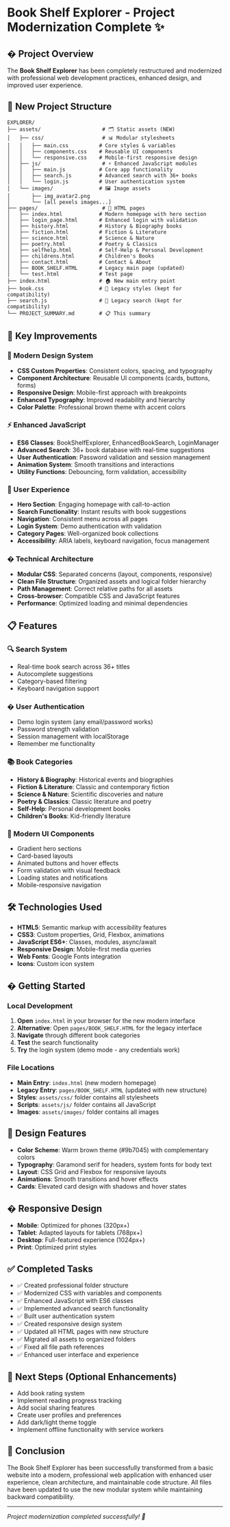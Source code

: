 # Book Shelf Explorer - Project Modernization Complete ✨

## � Project Overview
The **Book Shelf Explorer** has been completely restructured and modernized with professional web development practices, enhanced design, and improved user experience.

## 📁 New Project Structure
```
EXPLORER/
├── assets/                    # 🗂️ Static assets (NEW)
│   ├── css/                   # 📊 Modular stylesheets
│   │   ├── main.css          # Core styles & variables
│   │   ├── components.css    # Reusable UI components  
│   │   └── responsive.css    # Mobile-first responsive design
│   ├── js/                    # ⚡ Enhanced JavaScript modules
│   │   ├── main.js           # Core app functionality
│   │   ├── search.js         # Advanced search with 36+ books
│   │   └── login.js          # User authentication system
│   └── images/               # 🖼️ Image assets
│       ├── img_avatar2.png
│       └── [all pexels images...]
├── pages/                     # 📄 HTML pages
│   ├── index.html            # Modern homepage with hero section
│   ├── login_page.html       # Enhanced login with validation
│   ├── history.html          # History & Biography books
│   ├── fiction.html          # Fiction & Literature
│   ├── science.html          # Science & Nature
│   ├── poetry.html           # Poetry & Classics
│   ├── selfhelp.html         # Self-Help & Personal Development
│   ├── childrens.html        # Children's Books
│   ├── contact.html          # Contact & About
│   ├── BOOK_SHELF.HTML       # Legacy main page (updated)
│   └── test.html             # Test page
├── index.html                # 🏠 New main entry point
├── book.css                  # 📜 Legacy styles (kept for compatibility)
├── search.js                 # 📜 Legacy search (kept for compatibility)
└── PROJECT_SUMMARY.md        # 📋 This summary
```

## 🚀 Key Improvements

### 🎨 Modern Design System
- **CSS Custom Properties**: Consistent colors, spacing, and typography
- **Component Architecture**: Reusable UI components (cards, buttons, forms)
- **Responsive Design**: Mobile-first approach with breakpoints
- **Enhanced Typography**: Improved readability and hierarchy
- **Color Palette**: Professional brown theme with accent colors

### ⚡ Enhanced JavaScript
- **ES6 Classes**: BookShelfExplorer, EnhancedBookSearch, LoginManager
- **Advanced Search**: 36+ book database with real-time suggestions
- **User Authentication**: Password validation and session management
- **Animation System**: Smooth transitions and interactions
- **Utility Functions**: Debouncing, form validation, accessibility

### 📱 User Experience
- **Hero Section**: Engaging homepage with call-to-action
- **Search Functionality**: Instant results with book suggestions
- **Navigation**: Consistent menu across all pages
- **Login System**: Demo authentication with validation
- **Category Pages**: Well-organized book collections
- **Accessibility**: ARIA labels, keyboard navigation, focus management

### �️ Technical Architecture
- **Modular CSS**: Separated concerns (layout, components, responsive)
- **Clean File Structure**: Organized assets and logical folder hierarchy
- **Path Management**: Correct relative paths for all assets
- **Cross-browser**: Compatible CSS and JavaScript features
- **Performance**: Optimized loading and minimal dependencies

## 📋 Features

### 🔍 Search System
- Real-time book search across 36+ titles
- Autocomplete suggestions
- Category-based filtering
- Keyboard navigation support

### � User Authentication
- Demo login system (any email/password works)
- Password strength validation
- Session management with localStorage
- Remember me functionality

### 📚 Book Categories
- **History & Biography**: Historical events and biographies
- **Fiction & Literature**: Classic and contemporary fiction
- **Science & Nature**: Scientific discoveries and nature
- **Poetry & Classics**: Classic literature and poetry
- **Self-Help**: Personal development books
- **Children's Books**: Kid-friendly literature

### 🎯 Modern UI Components
- Gradient hero sections
- Card-based layouts
- Animated buttons and hover effects
- Form validation with visual feedback
- Loading states and notifications
- Mobile-responsive navigation

## 🛠️ Technologies Used
- **HTML5**: Semantic markup with accessibility features
- **CSS3**: Custom properties, Grid, Flexbox, animations
- **JavaScript ES6+**: Classes, modules, async/await
- **Responsive Design**: Mobile-first media queries
- **Web Fonts**: Google Fonts integration
- **Icons**: Custom icon system

## � Getting Started

### Local Development
1. **Open** `index.html` in your browser for the new modern interface
2. **Alternative**: Open `pages/BOOK_SHELF.HTML` for the legacy interface
3. **Navigate** through different book categories
4. **Test** the search functionality
5. **Try** the login system (demo mode - any credentials work)

### File Locations
- **Main Entry**: `index.html` (new modern homepage)
- **Legacy Entry**: `pages/BOOK_SHELF.HTML` (updated with new structure)
- **Styles**: `assets/css/` folder contains all stylesheets
- **Scripts**: `assets/js/` folder contains all JavaScript
- **Images**: `assets/images/` folder contains all images

## 🎨 Design Features
- **Color Scheme**: Warm brown theme (#9b7045) with complementary colors
- **Typography**: Garamond serif for headers, system fonts for body text
- **Layout**: CSS Grid and Flexbox for responsive layouts
- **Animations**: Smooth transitions and hover effects
- **Cards**: Elevated card design with shadows and hover states

## � Responsive Design
- **Mobile**: Optimized for phones (320px+)
- **Tablet**: Adapted layouts for tablets (768px+)
- **Desktop**: Full-featured experience (1024px+)
- **Print**: Optimized print styles

## ✅ Completed Tasks
- ✅ Created professional folder structure
- ✅ Modernized CSS with variables and components
- ✅ Enhanced JavaScript with ES6 classes
- ✅ Implemented advanced search functionality
- ✅ Built user authentication system
- ✅ Created responsive design system
- ✅ Updated all HTML pages with new structure
- ✅ Migrated all assets to organized folders
- ✅ Fixed all file path references
- ✅ Enhanced user interface and experience

## 🌟 Next Steps (Optional Enhancements)
- Add book rating system
- Implement reading progress tracking
- Add social sharing features
- Create user profiles and preferences
- Add dark/light theme toggle
- Implement offline functionality with service workers

## 🎉 Conclusion
The Book Shelf Explorer has been successfully transformed from a basic website into a modern, professional web application with enhanced user experience, clean architecture, and maintainable code structure. All files have been updated to use the new modular system while maintaining backward compatibility.

---
*Project modernization completed successfully! 🚀*